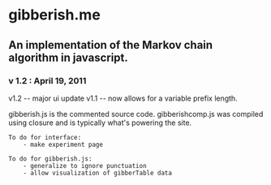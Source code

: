 # gibberish.me

## An implementation of the Markov chain algorithm in javascript.

### v 1.2 : April 19, 2011


v1.2 -- major ui update
v1.1 -- now allows for a variable prefix length.

gibberish.js is the commented source code.
gibberishcomp.js was compiled using closure and is typically what's powering the site.

    To do for interface:
        - make experiment page
    
    To do for gibberish.js:
        - generalize to ignore punctuation
        - allow visualization of gibberTable data
